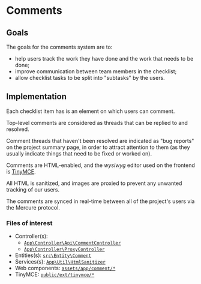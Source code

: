 # Comments

## Goals
The goals for the comments system are to:

- help users track the work they have done and the work that needs to be done;
- improve communication between team members in the checklist;
- allow checklist tasks to be split into "subtasks" by the users.

## Implementation
Each checklist item has is an element on which users can comment.

Top-level comments are considered as threads that can be replied to and resolved.

Comment threads that haven't been resolved are indicated as "bug reports" on the project 
summary page, in order to attract attention to them (as they usually indicate things that
need to be fixed or worked on).

Comments are HTML-enabled, and the _wysiwyg_ editor used on the frontend is [TinyMCE](https://tiny.cloud).

All HTML is sanitized, and images are proxied to prevent any unwanted tracking of our users.

The comments are synced in real-time between all of the project's users via the 
Mercure protocol.

### Files of interest
- Controller(s): 
  - [`App\Controller\Api\CommentController`](/src/Controller/Api/CommentController.php) 
  - [`App\Controller\ProxyController`](/src/Controller/ProxyController.php)
- Entities(s): [`src\Entity\Comment`](/src/Entity/Comment.php) 
- Services(s): [`App\Util\HtmlSanitizer`](/src/Util/HtmlSanitizer.php) 
- Web components: [`assets/app/comment/*`](/assets/app/comment) 
- TinyMCE: [`public/ext/tinymce/*`](/public/ext/tinymce) 
